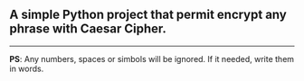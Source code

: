 ## A simple Python project that permit encrypt any phrase with Caesar Cipher.

---

**PS**: Any numbers, spaces or simbols will be ignored. If it needed, write them in words.
